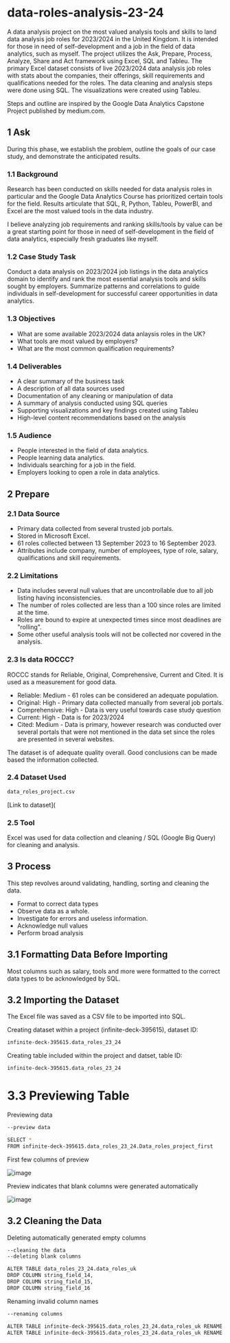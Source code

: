 # data-roles-analysis-23-24
A data analysis project on the most valued analysis tools and skills to land data analysis job roles for 2023/2024 in the United Kingdom. It is intended for those in need of self-development and a job in the field of data analytics, such as myself. The project utilizes the Ask, Prepare, Process, Analyze, Share and Act framework using Excel, SQL and Tableu. The primary Excel dataset consists of live 2023/2024 data analysis job roles with stats about the companies, their offerings, skill requirements and qualifications needed for the roles. The data cleaning and analysis steps were done using SQL. The visualizations were created using Tableu.

Steps and outline are inspired by the Google Data Analytics Capstone Project published by medium.com.

## 1 Ask
During this phase, we establish the problem, outline the goals of our case study, and demonstrate the anticipated results.
### 1.1 Background
Research has been conducted on skills needed for data analysis roles in particular and the Google Data Analytics Course has prioritized certain tools for the field. Results articulate that SQL, R, Python, Tableu, PowerBI, and Excel are the most valued tools in the data industry.

I believe analyzing job requirements and ranking skills/tools by value can be a great starting point for those in need of self-development in the field of data analytics, especially fresh graduates like myself.
### 1.2 Case Study Task
Conduct a data analysis on 2023/2024 job listings in the data analytics domain to identify and rank the most essential analysis tools and skills sought by employers. Summarize patterns and correlations to guide individuals in self-development for successful career opportunities in data analytics.
### 1.3 Objectives
- What are some available 2023/2024 data anlaysis roles in the UK?
- What tools are most valued by employers?
- What are the most common qualification requirements?
### 1.4 Deliverables
- A clear summary of the business task
- A description of all data sources used
- Documentation of any cleaning or manipulation of data
- A summary of analysis conducted using SQL queries
- Supporting visualizations and key findings created using Tableu
- High-level content recommendations based on the analysis
### 1.5 Audience
- People interested in the field of data analytics.
- People learning data analytics.
- Individuals searching for a job in the field.
- Employers looking to open a role in data analytics.

## 2 Prepare
### 2.1 Data Source
- Primary data collected from several trusted job portals.
- Stored in Microsoft Excel.
- 61 roles collected between 13 September 2023 to 16 September 2023.
- Attributes include company, number of employees, type of role, salary, qualifications and skill requirements.
### 2.2 Limitations
- Data includes several null values that are uncontrollable due to all job listing having inconsistencies.
- The number of roles collected are less than a 100 since roles are limited at the time.
- Roles are bound to expire at unexpected times since most deadlines are "rolling".
- Some other useful analysis tools will not be collected nor covered in the analysis.
### 2.3 Is data ROCCC?
ROCCC stands for Reliable, Original, Comprehensive, Current and Cited. It is used as a measurement for good data.
- Reliable: Medium - 61 roles can be considered an adequate population.
- Original: High - Primary data collected manually from several job portals.
- Comprehensive: High - Data is very useful towards case study question
- Current: High - Data is for 2023/2024
- Cited: Medium - Data is primary, however research was conducted over several portals that were not mentioned in the data set since the roles are presented in several websites.

The dataset is of adequate quality overall. Good conclusions can be made based the information collected.

### 2.4 Dataset Used
```bash
data_roles_project.csv
```
[Link to dataset](
### 2.5 Tool
Excel was used for data collection and cleaning / SQL (Google Big Query) for cleaning and analysis.

## 3 Process
This step revolves around validating, handling, sorting and cleaning the data.
- Format to correct data types
- Observe data as a whole.
- Investigate for errors and useless information.
- Acknowledge null values
- Perform broad analysis
## 3.1 Formatting Data Before Importing
Most columns such as salary, tools and more were formatted to the correct data types to be acknowledged by SQL.
## 3.2 Importing the Dataset
The Excel file was saved as a CSV file to be imported into SQL.

Creating dataset within a project (infinite-deck-395615), dataset ID:
```bash
infinite-deck-395615.data_roles_23_24
```

Creating table included within the project and datset, table ID:
```bash
infinite-deck-395615.data_roles_23_24
```
# 3.3 Previewing Table
Previewing data
```bash
--preview data

SELECT * 
FROM infinite-deck-395615.data_roles_23_24.Data_roles_project_first
```

First few columns of preview

![image](https://github.com/joeykhouryy/data-roles-analysis-23-24/assets/144739073/85c615ba-49c4-4c93-89bc-479d4bd53065)


Preview indicates that blank columns were generated automatically

![image](https://github.com/joeykhouryy/data-roles-analysis-23-24/assets/144739073/0a89dce8-b476-4cee-9b31-451e12cf5803)

## 3.2 Cleaning the Data
Deleting automatically generated empty columns
```bash
--cleaning the data
--deleting blank columns 

ALTER TABLE data_roles_23_24.data_roles_uk
DROP COLUMN string_field_14,
DROP COLUMN string_field_15,
DROP COLUMN string_field_16
```

Renaming invalid column names
```bash
--renaming columns

ALTER TABLE infinite-deck-395615.data_roles_23_24.data_roles_uk RENAME COLUMN BachelorsDegree TO Degree;
ALTER TABLE infinite-deck-395615.data_roles_23_24.data_roles_uk RENAME COLUMN BachelorsGrade TO Grade;
```
